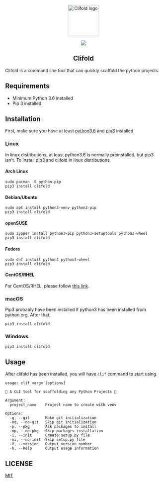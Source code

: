 <p align="center"><a href="https://ydcjeff.github.io/clifold" target="_blank" rel="noopener noreferrer"><img width="100" src="https://ydcjeff.github.io/clifold/logo.png" alt="Clifold logo"></a></p>

<p align="center">
  <a href="https://circleci.com/gh/ydcjeff/clifold"><img src="https://circleci.com/gh/ydcjeff/clifold.svg?style=shield"></a>
</p>

<h2 align="center">Clifold</h2>

Clifold is a command line tool that can quickly scaffold the python projects.

## Requirements
- Minimum Python 3.6 installed
- Pip 3 installed

## Installation

First, make sure you have at least [python3.6](https://python.org) and [pip3](https://pypi.org/project/pip/) installed.

### Linux

In linux distributions, at least python3.6 is normally preinstalled, but pip3 isn't. To install pip3 and clifold in linux distributions,

#### Arch Linux
```
sudo pacman -S python-pip
pip3 install clifold
```
#### Debian/Ubuntu
```
sudo apt install python3-venv python3-pip
pip3 install clifold
```
#### openSUSE
```
sudo zypper install python3-pip python3-setuptools python3-wheel
pip3 install clifold
```
#### Fedora
```
sudo dnf install python3 python3-wheel
pip3 install clifold
```
#### CentOS/RHEL

For CentOS/RHEL, please follow [this link](https://packaging.python.org/guides/installing-using-linux-tools/#centos-rhel).

### macOS

Pip3 probably have been installed if python3 has been installed from python.org. After that,

```
pip3 install clifold
```

### Windows
```
pip3 install clifold
```

## Usage

After clifold has been installed, you will have `clif` command to start using.

```
usage: clif <arg> [options]

🚀 A CLI tool for scaffolding any Python Projects 🚀

Argument:
  project_name    Project name to create with venv

Options:
  -g, --git       Make git initialization
  -ng, --no-git   Skip git initialization
  -p, --pkg       Ask packages to install
  -np, --no-pkg   Skip packages installation
  -i, --init      Create setup.py file
  -ni, --no-init  Skip setup.py file
  -V, --version   Output version number
  -h, --help      Output usage information
```

## LICENSE

[MIT](https://opensource.org/licenses/MIT)